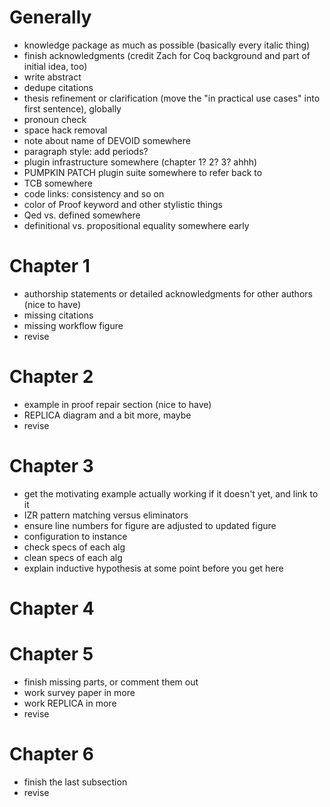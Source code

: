 

# Generally

- knowledge package as much as possible (basically every italic thing)
- finish acknowledgments (credit Zach for Coq background and part of initial idea, too)
- write abstract
- dedupe citations
- thesis refinement or clarification (move the "in practical use cases" into first sentence), globally
- pronoun check
- space hack removal
- note about name of DEVOID somewhere
- paragraph style: add periods?
- plugin infrastructure somewhere (chapter 1? 2? 3? ahhh)
- PUMPKIN PATCH plugin suite somewhere to refer back to
- TCB somewhere
- code links: consistency and so on
- color of Proof keyword and other stylistic things
- Qed vs. defined somewhere
- definitional vs. propositional equality somewhere early

# Chapter 1

- authorship statements or detailed acknowledgments for other authors (nice to have)
- missing citations
- missing workflow figure
- revise

# Chapter 2

- example in proof repair section (nice to have)
- REPLICA diagram and a bit more, maybe
- revise

# Chapter 3

- get the motivating example actually working if it doesn't yet, and link to it
- IZR pattern matching versus eliminators
- ensure line numbers for figure are adjusted to updated figure
- configuration to instance
- check specs of each alg
- clean specs of each alg
- explain inductive hypothesis at some point before you get here

# Chapter 4

# Chapter 5

- finish missing parts, or comment them out
- work survey paper in more
- work REPLICA in more
- revise

# Chapter 6

- finish the last subsection
- revise
